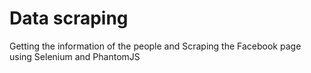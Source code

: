 # Data scraping
Getting the information of the people and Scraping the Facebook page using Selenium and PhantomJS
